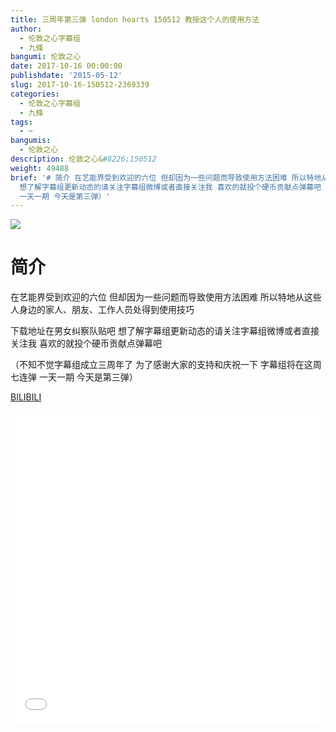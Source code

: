 ```yaml
---
title: 三周年第三弹 london hearts 150512 教授这个人的使用方法
author:
  - 伦敦之心字幕组
  - 九條
bangumi: 伦敦之心
date: 2017-10-16 00:00:00
publishdate: '2015-05-12'
slug: 2017-10-16-150512-2369339
categories:
  - 伦敦之心字幕组
  - 九條
tags:
  - ~
bangumis:
  - 伦敦之心
description: 伦敦之心&#8226;150512
weight: 49488
brief: '# 简介 在艺能界受到欢迎的六位 但却因为一些问题而导致使用方法困难 所以特地从这些人身边的家人、朋友、工作人员处得到使用技巧 下载地址在男女纠察队贴吧
  想了解字幕组更新动态的请关注字幕组微博或者直接关注我 喜欢的就投个硬币贡献点弹幕吧 （不知不觉字幕组成立三周年了 为了感谢大家的支持和庆祝一下 字幕组将在这周七连弹
  一天一期 今天是第三弹）'
---
```


![](https://i.imgur.com/tY27VKT.jpg)

# 简介  
在艺能界受到欢迎的六位 但却因为一些问题而导致使用方法困难 所以特地从这些人身边的家人、朋友、工作人员处得到使用技巧 


下载地址在男女纠察队贴吧 想了解字幕组更新动态的请关注字幕组微博或者直接关注我 喜欢的就投个硬币贡献点弹幕吧


（不知不觉字幕组成立三周年了 为了感谢大家的支持和庆祝一下 字幕组将在这周七连弹 一天一期 今天是第三弹）

  [BILIBILI](https://www.bilibili.com/video/av2369339/)


<div class="vcontainer">  <iframe class='video' src="//www.bilibili.com/blackboard/player.html?aid=2369339" width="100%" height="500" frameborder="0" allowfullscreen="allowfullscreen"></iframe></div>
